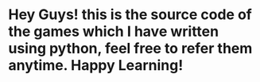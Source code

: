 # Hey Guys! this is the source code of the games which I have written using python, feel free to refer them anytime. Happy Learning!
